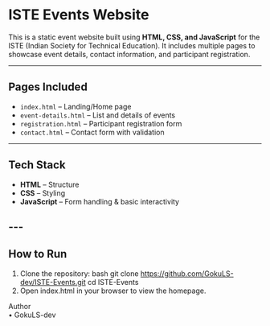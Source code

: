 #  ISTE Events Website

This is a static event website built using **HTML, CSS, and JavaScript** for the ISTE (Indian Society for Technical Education). It includes multiple pages to showcase event details, contact information, and participant registration.

---

##  Pages Included

- `index.html` – Landing/Home page
- `event-details.html` – List and details of events
- `registration.html` – Participant registration form
- `contact.html` – Contact form with validation

---

## Tech Stack

- **HTML** – Structure
- **CSS** – Styling
- **JavaScript** – Form handling & basic interactivity

---<br>
---

##  How to Run

1. Clone the repository:
   bash
   git clone https://github.com/GokuLS-dev/ISTE-Events.git
   cd ISTE-Events<br>
2.	Open index.html in your browser to view the homepage.<br>

Author<br>
	•	GokuLS-dev
  

